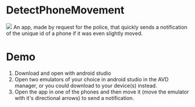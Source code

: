# DetectPhoneMovement
<img src="https://user-images.githubusercontent.com/43080428/96004770-c8208100-0e09-11eb-8826-6fabdddd0ed0.gif"/>
An app, made by request for the police, that quickly sends a notification of the unique id of a phone if it was even slightly moved.

# Demo
1. Download and open with android studio
2. Open two emulators of your choice in android studio in the AVD manager, or you could download to your device(s) instead.
3. Open the app in one of the phones and then move it (move the emulator with it's directional arrows) to send a notification. 
